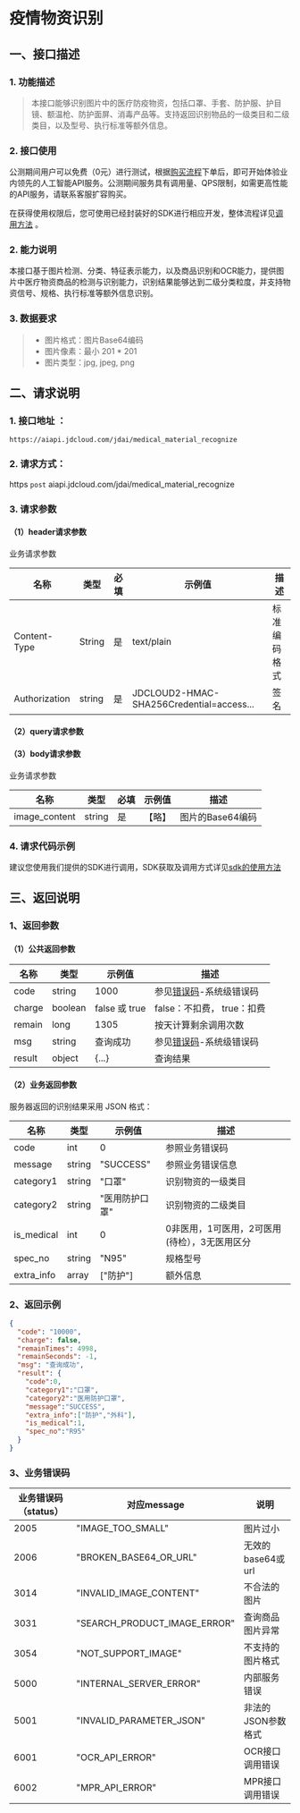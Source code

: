 # 疫情物资识别

## 一、接口描述

### 1. 功能描述
> 本接口能够识别图片中的医疗防疫物资，包括口罩、手套、防护服、护目镜、额温枪、防护面屏、消毒产品等。支持返回识别物品的一级类目和二级类目，以及型号、执行标准等额外信息。

### 2. 接口使用

公测期间用户可以免费（0元）进行测试，根据[购买流程](../Pricing/Purchase-Process.md)下单后，即可开始体验业内领先的人工智能API服务。公测期间服务具有调用量、QPS限制，如需更高性能的API服务，请联系客服扩容购买。

在获得使用权限后，您可使用已经封装好的SDK进行相应开发，整体流程详见[调用方法](../Operation-Guide/call-methods.md)  。

### 2. 能力说明

本接口基于图片检测、分类、特征表示能力，以及商品识别和OCR能力，提供图片中医疗物资商品的检测与识别能力，识别结果能够达到二级分类粒度，并支持物资信号、规格、执行标准等额外信息识别。

### 3. 数据要求

> * 图片格式：图片Base64编码
> * 图片像素：最小 201 \* 201
> * 图片类型：jpg, jpeg, png

## 二、请求说明

### 1. 接口地址 ：

```
https://aiapi.jdcloud.com/jdai/medical_material_recognize
```

### 2. 请求方式：

https `post` aiapi.jdcloud.com/jdai/medical_material_recognize

### 3. 请求参数

#### （1）header请求参数
业务请求参数

名称 | 类型 | 必填 | 示例值 | 描述
------|------|-----|-----|-----
Content-Type | String | 是 | text/plain | 标准编码格式
Authorization | string | 是 | JDCLOUD2-HMAC-SHA256Credential=access... | 签名

#### （2）query请求参数

#### （3）body请求参数

业务请求参数

名称 | 类型 | 必填 | 示例值 | 描述
------|-----|-----|-----|-----
image_content | string | 是 | 【略】 | 图片的Base64编码

### 4. 请求代码示例
建议您使用我们提供的SDK进行调用，SDK获取及调用方式详见[sdk的使用方法](../Operation-Guide/Use-Sdk.md)


## 三、返回说明
### 1、返回参数

#### （1）公共返回参数

名称 | 类型 | 示例值 | 描述
------|------|-----|-----
code | string | 1000 | 参见[错误码](Error-Code.md)-系统级错误码
charge | boolean | false 或 true | false：不扣费， true：扣费
remain | long | 1305 | 按天计算剩余调用次数
msg | string | 查询成功 | 参见[错误码](Error-Code.md)-系统级错误码
result | object | {...} | 查询结果


#### （2）业务返回参数
服务器返回的识别结果采用 JSON 格式：

名称 | 类型 | 示例值 | 描述
------|-----|-----|-----
code| int | 0 | 参照业务错误码
message | string | "SUCCESS" | 参照业务错误信息
category1 | string | "口罩" | 识别物资的一级类目
category2 | string | "医用防护口罩" | 识别物资的二级类目
is_medical | int | 0 |  0非医用，1可医用，2可医用(待检），3无医用区分
spec_no | string | "N95" | 规格型号
extra_info | array | ["防护"] | 额外信息

### 2、返回示例

```JSON
{
  "code": "10000",
  "charge": false,
  "remainTimes": 4998,
  "remainSeconds": -1,
  "msg": "查询成功",
  "result": {
    "code":0,
    "category1":"口罩",
    "category2":"医用防护口罩",
    "message":"SUCCESS",
    "extra_info":["防护","外科"],
    "is_medical":1,
    "spec_no":"R95"
  }
}
```

### 3、业务错误码
业务错误码（status）| 对应message | 说明
------|------|------
2005 | "IMAGE_TOO_SMALL" | 图片过小
2006 | "BROKEN_BASE64_OR_URL" | 无效的base64或url
3014 | "INVALID_IMAGE_CONTENT" | 不合法的图片
3031 | "SEARCH_PRODUCT_IMAGE_ERROR" | 查询商品图片异常
3054 | "NOT_SUPPORT_IMAGE" | 不支持的图片格式
5000 | "INTERNAL_SERVER_ERROR" | 内部服务错误
5001 | "INVALID_PARAMETER_JSON" | 非法的JSON参数格式
6001 | "OCR_API_ERROR" | OCR接口调用错误
6002 | "MPR_API_ERROR" | MPR接口调用错误